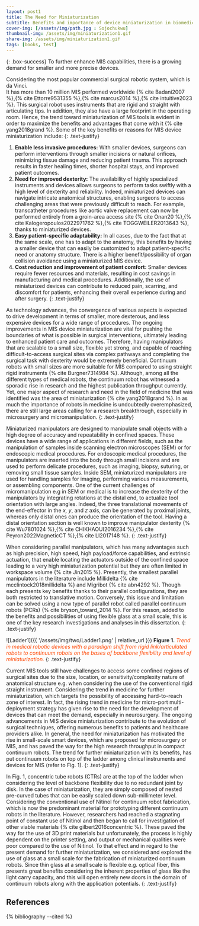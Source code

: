 ```yaml
---
layout: post1
title: The Need for Miniaturization
subtitle: Benefits and importance of device miniaturization in biomedical application
cover-img: [/assets/img/path.jpg : Sojochukwu]
thumbnail-img: /assets/img/miniaturization1.gif
share-img: /assets/img/miniaturization1.gif
tags: [books, test]
---
```


{: .box-success} 
To further enhance MIS capabilities, there is a growing demand for smaller and more precise devices. 

Considering the most popular commercial surgical robotic system, which is da Vinci.  
It has more than 10 million MIS performed worldwide {% cite Badani2007 %},{% cite Ettorre9531355 %},{% cite marcus2014 %},{% cite intuitive2023 %}. This surgical robot uses instruments that are rigid and straight with articulating tips. 
In addition, they also have a large footprint in the operating room. Hence, the trend toward miniaturization of MIS tools is evident in order to maximize the benefits and advantages that come with it {% cite yang2018grand %}. 
Some of the key benefits or reasons for MIS device miniaturization include:
{: .text-justify}
1.  **Enable less invasive procedures:** With smaller devices, surgeons can perform interventions through smaller incisions or natural orifices, minimizing tissue damage and reducing patient trauma. 
    This approach results in faster healing times, shorter hospital stays, and improved patient outcomes.    
2. **Need for improved dexterity:** The availability of highly specialized instruments and devices allows surgeons to perform tasks swiftly with a high level of dexterity and reliability. 
    Indeed, miniaturized devices can navigate intricate anatomical structures, enabling surgeons to access challenging areas that were previously difficult to reach. 
    For example, transcatheter procedures like aortic valve replacement can now be performed entirely from a groin-area access site {% cite Onan20 %},{% cite Kalogeropoulos2022971762 %},{% cite TOGGWEILER2013643 %}, thanks to miniaturized devices.    
3. **Easy patient-specific adaptability:** In all cases, due to the fact that at the same scale, one has to adapt to the anatomy, this benefits by having a smaller device that can easily be customized to adapt patient-specific need or anatomy structure. 
    There is a higher benefit/possibility of organ collision avoidance using a miniaturized MIS device.   
4. **Cost reduction and improvement of patient comfort:** Smaller devices require fewer resources and materials, resulting in cost savings in manufacturing and medical procedures. 
    Additionally, the use of miniaturized devices can contribute to reduced pain, scarring, and discomfort for patients, enhancing their overall experience during and after surgery.
 {: .text-justify}   

As technology advances, the convergence of various aspects is expected to drive development in terms of smaller, more dexterous, and less expensive devices for a wide range of procedures. 
The ongoing improvements in MIS device miniaturization are vital for pushing the boundaries of what is possible in surgical interventions, ultimately leading to enhanced patient care and outcomes.
Therefore, having manipulators that are scalable to a small size, flexible yet strong, and capable of reaching difficult-to-access surgical sites via complex pathways and completing the surgical task with dexterity would be extremely beneficial. 
Continuum robots with small sizes are more suitable for MIS compared to using straight rigid instruments {% cite Burgner7314984 %}. 
Although, among all the different types of medical robots, the continuum robot has witnessed a sporadic rise in research and the highest publication throughput currently. 
Yet, one major aspect of research and need in the field of medicine that was identified was the area of miniaturization {% cite yang2018grand %}. 
In as much the importance of robots in medicine is undoubtedly overemphasized, there are still large areas calling for a research breakthrough, especially in microsurgery and micromanipulation.
{: .text-justify}

Miniaturized manipulators are designed to manipulate small objects with a high degree of accuracy and repeatability in confined spaces. 
These devices have a wide range of applications in different fields, such as the manipulation of samples inside scanning electron microscopes (SEM) or for endoscopic medical procedures. 
For endoscopic medical procedures, the manipulators are inserted into the body through small incisions and are used to perform delicate procedures, such as imaging, biopsy, suturing, or removing small tissue samples. 
Inside SEM, miniaturized manipulators are used for handling samples for imaging, performing various measurements, or assembling components. 
One of the current challenges of micromanipulation e.g in SEM or medical is to increase the dexterity of the manipulators by integrating rotations at the distal end, to actualize tool orientation with large angles. 
Indeed, the three translational movements of the end-effector in the *x, y*, and *z* axis, can be generated by proximal joints, whereas only distal ones can  produce the orientation of the tool. 
Having a distal orientation section is well known to improve manipulator dexterity {% cite Wu7801024 %},{% cite CHIKHAOUI2016234 %},{% cite Peyron2022MagneticCT %},{% cite LI2017148 %}.
{: .text-justify}

When considering parallel manipulators, which has many advantages such as high precision, high speed, high payload/force capabilities, and extrinsic actuation, 
that enable locating the actuators outside of the confined space leading to a very high miniaturization potential but they are often limited in workspace volume {% cite Jin2015 %}. 
Presently, the smallest parallel manipulators in the literature include Millidelta {% cite mcclintock2018millidelta %} and Migribot {% cite abn4292 %}. 
Though each presents key benefits thanks to their parallel configurations, they are both restricted to translative motion. 
Conversely, this issue and limitation can be solved using a new type of parallel robot called parallel continuum robots (PCRs) {% cite bryson_toward_2014 %}. 
For this reason, added to the benefits and possibilities of using flexible glass at a small scale, this is one of the key research investigations and analyses in this dissertation.
{: .text-justify}

![Ladder1]({{ '/assets/img/two/Ladder1.png' | relative_url }})
**Figure 1.** *<span style='color: orangered;'>Trend in medical robotic devices with a paradigm shift from rigid link/articulated robots to continuum robots on the bases of backbone flexibility and level of miniaturization.</span>*
{: .text-justify}

Current MIS tools still have challenges to access some confined regions of surgical sites due to the size, location, or sensitivity/complexity nature of anatomical structure e.g. when considering the use of the conventional rigid straight instrument. 
Considering the trend in medicine for further miniaturization, which targets the possibility of accessing hard-to-reach zone of interest. 
In fact, the rising trend in medicine for micro-port multi-deployment strategy has given rise to the need for the development of devices that can meet the demand, especially in neurosurgery. 
The ongoing advancements in MIS device miniaturization contribute to the evolution of surgical techniques, offering numerous benefits to patients and healthcare providers alike. 
In general, the need for miniaturization has motivated the rise in small-scale smart devices, which are proposed for microsurgery or MIS, and has paved the way for the high research throughput in compact continuum robots. 
The trend for further miniaturization with its benefits, has put continuum robots on top of the ladder among clinical instruments and devices for MIS (refer to Fig. 1).
{: .text-justify}

In Fig. 1, concentric tube robots (CTRs) are at the top of the ladder when considering the level of backbone flexibility due to no redundant joint by disk. 
In the case of miniaturization, they are simply composed of nested pre-curved tubes that can be easily scaled down sub-millimeter level. 
Considering the conventional use of Nitinol for continuum robot fabrication, which is now the predominant material for prototyping different continuum robots in the literature. 
However, researchers had reached a stagnating point of constant use of Nitinol and then began to call for investigation of other viable materials {% cite gilbert2016concentric %}. 
These paved the way for the use of 3D print materials but unfortunately, the process is highly dependent on the printer setting, and output or mechanical qualities were poor compared to the use of Nitinol. 
To that effect and in regard to the present demand for further miniaturization, we considered and explored the use of glass at a small scale for the fabrication of miniaturized continuum robots. 
Since thin glass at a small scale is flexible e.g. optical fiber, this presents great benefits considering the inherent properties of glass like the light carry capacity, 
and this will open entirely new doors in the domain of continuum robots along with the application potentials.
{: .text-justify}

<!---
### Notification

{: .box-note}
**Note:** This is a notification box.

### Warning

{: .box-warning}
**Warning:** This is a warning box.

### Error

{: .box-error}
**Error:** This is an error box.
--->

References
----------

{% bibliography --cited %}

<h1>
      <span id="txt-rotate" data-period="500" data-rotate='["In all you do", "Please remain focused."]'>

      
